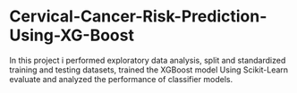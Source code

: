 # Cervical-Cancer-Risk-Prediction-Using-XG-Boost
In this project i performed exploratory data analysis,
split and standardized training and testing datasets,
trained the XGBoost model Using Scikit-Learn
evaluate and analyzed the performance of classifier models.
